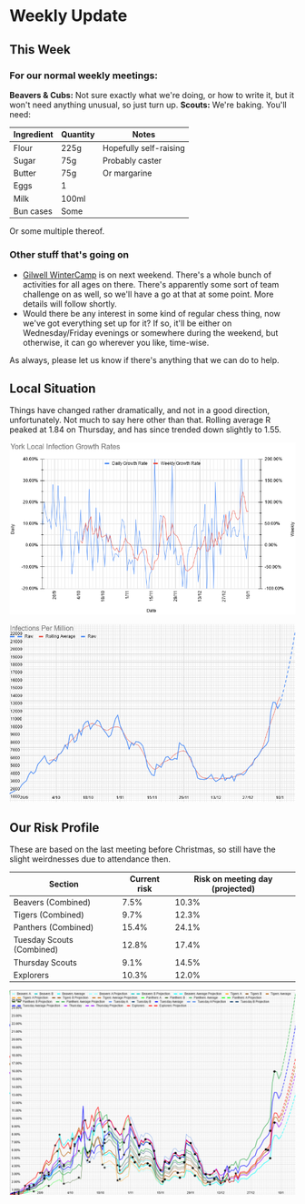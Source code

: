 # Weekly Update

## This Week

### For our normal weekly meetings:

**Beavers & Cubs:** Not sure exactly what we're doing, or how to write it, but it won't need anything unusual, so just turn up.
**Scouts:** We're baking. You'll need: 

| Ingredient | Quantity | Notes |
|---|---|---|
|Flour|225g|Hopefully self-raising|
|Sugar|75g|Probably caster|
|Butter|75g|Or margarine|
|Eggs|1| |
|Milk|100ml||
|Bun cases|Some||

Or some multiple thereof.

### Other stuff that's going on

- [Gilwell WinterCamp](https://www.wintercamp.org.uk/) is on next weekend. There's a whole bunch of activities for all ages on there. There's apparently some sort of team challenge on as well, so we'll have a go at that at some point. More details will follow shortly.  
- Would there be any interest in some kind of regular chess thing, now we've got everything set up for it? If so, it'll be either on Wednesday/Friday evenings or somewhere during the weekend, but otherwise, it can go wherever you like, time-wise.

As always, please let us know if there's anything that we can do to help.

## Local Situation

Things have changed rather dramatically, and not in a good direction, unfortunately. Not much to say here other than that. Rolling average R peaked at 1.84 on Thursday, and has since trended down slightly to 1.55.

![Infection Rate Graph](g181.png)


![Growth Rate Graph](g182.png)

## Our Risk Profile

These are based on the last meeting before Christmas, so still have the slight weirdnesses due to attendance then.

| Section  | Current risk | Risk on meeting day (projected) |
| --- | --- | --- | 
| Beavers (Combined) | 7.5% | 10.3% |
| Tigers (Combined) | 9.7% | 12.3% |
| Panthers (Combined) | 15.4% | 24.1% |
| Tuesday Scouts (Combined) | 12.8% | 17.4% |
| Thursday Scouts | 9.1% | 14.5% |
| Explorers | 10.3% | 12.0% |

![Our Risk Graph](g183.png)
